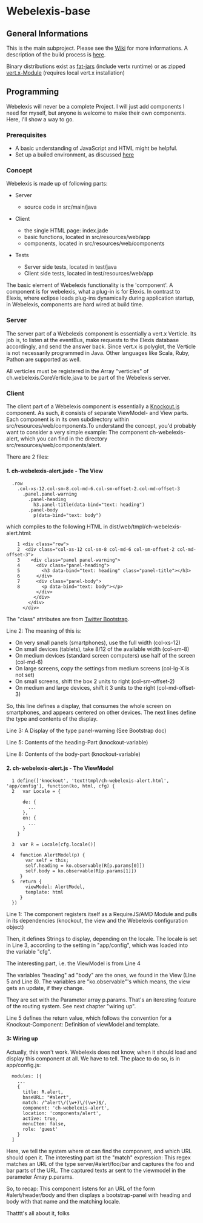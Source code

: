 # Webelexis-base

## General Informations
This is the main subproject. Please see the [Wiki](http://github.com/rgwch/webelexis/wiki) for more informations. A description of the build process is [here](https://github.com/rgwch/webelexis/wiki/Build).

Binary distributions exist as [fat-jars](http://elexis.ch/files/public-docs/webelexis/jar/) (include vertx runtime)  or as zipped [vert.x-Module](http://elexis.ch/files/public-docs/webelexis/zip/) (requires local vert.x installation)


## Programming

Webelexis will never be a complete Project. I will just add components I need for myself, but anyone is welcome to make their own components. Here, I'll show a way to go.

### Prerequisites

* A basic understanding of JavaScript and HTML might be helpful.
* Set up a builed environment, as discussed [here](https://github.com/rgwch/webelexis/wiki/Build)

### Concept

Webelexis is made up of following parts:

* Server
  * source code in src/main/java

* Client
  * the single HTML page: index.jade
  * basic functions, located in src/resources/web/app
  * components, located in src/resources/web/components

* Tests
  * Server side tests, located in test/java
  * Client side tests, located in test/resources/web/app

The basic element of Webelexis functionality is the 'component'. A component is for webelexis, what a plug-in is for Elexis. In contrast to Elexis, where eclipse loads plug-ins dynamically during application startup, in Webelexis, components are hard wired at build time.

### Server

The server part of a Webelexis component is essentially a vert.x Verticle. Its job is, to listen at the eventBus, make requests to the Elexis database accordingly, and send the answer back. Since vert.x is polyglot, the Verticle is not necessarily programmed in Java. Other languages like Scala, Ruby, Pathon are supported as well.

All verticles must be registered in the Array "verticles" of ch.webelexis.CoreVerticle.java to be part of the Webelexis server.

### Client

The client part of a Webelexis component is essentially a [Knockout.js](http://www.knockoutjs.com) component. As such, it consists of separate ViewModel- and View parts. Each component is in its own subdirectory within src/resources/web/components.To understand the concept, you'd probably want to consider a very simple example: The component ch-webelexis-alert, which you can find in the directory src/resources/web/components/alert.

There are 2 files:

#### 1. ch-webelexis-alert.jade  -  The View

      .row
        .col-xs-12.col-sm-8.col-md-6.col-sm-offset-2.col-md-offset-3
          .panel.panel-warning
            .panel-heading
              h3.panel-title(data-bind="text: heading")
            .panel-body
              p(data-bind="text: body")

which compiles to the following HTML in dist/web/tmpl/ch-webelexis-alert.html:

        1 <div class="row">
        2  <div class="col-xs-12 col-sm-8 col-md-6 col-sm-offset-2 col-md-offset-3">
        3    <div class="panel panel-warning">
        4      <div class="panel-heading">
        5        <h3 data-bind="text: heading" class="panel-title"></h3>
        6      </div>
        7      <div class="panel-body">
        8        <p data-bind="text: body"></p>
               </div>
              </div>
            </div>
          </div>

The "class" attributes are from [Twitter Bootstrap](http://getbootstrap.com).

Line 2: The meaning of this is:
* On very small panels (smartphones), use the full width (col-xs-12)
* On small devices (tablets), take 8/12 of the available width (col-sm-8)
* On medium devices (standard screen computers) use half of the screen (col-md-6)
* On large screens, copy the settings from medium screens (col-lg-X is not set)
* On small screens, shift the box 2 units to right (col-sm-offset-2)
* On medium and large devices, shift it 3 units to the right (col-md-offset-3)

So, this line defines a display, that consumes the whole screen on smartphones, and appears centered on other devices. The next lines define the type and contents of the display.

Line 3: A Display of the type panel-warning (See Bootstrap doc)

Line 5: Contents of the heading-Part (knockout-variable)

Line 8: Contents of the body-part (knockout-variable)

#### 2. ch-webelexis-alert.js - The ViewModel

      1 define(['knockout', 'text!tmpl/ch-webelexis-alert.html', 'app/config'], function(ko, html, cfg) {
      2   var Locale = {

          de: {
            ...
          },
          en: {
            ...
          }
        }

      3  var R = Locale[cfg.locale()]

      4  function AlertModel(p) {
           var self = this;
           self.heading = ko.observable(R[p.params[0]])
           self.body = ko.observable(R[p.params[1]])
         }
      5  return {
           viewModel: AlertModel,
           template: html
         }
      })


Line 1: The component registers itself as a RequireJS/AMD Module and pulls in its dependencies (knockout, the view and the Webelexis configuration object)

Then, it defines Strings to display, depending on the locale. The locale is set in Line 3, according to the setting in "app/config", which was loaded into the variable "cfg".

The interesting part, i.e. the ViewModel is from Line 4

The variables "heading" ad "body" are the ones, we found in the View (LIne 5 and Line 8). The variables are "ko.observable"'s which means, the view gets an update, if they change.

They are set with the Parameter array p.params. That's an iteresting feature of the routing system. See next chapter "wiring up".

Line 5 defines the return value, which follows the convention for a Knockout-Component: Definition of viewModel and template.

#### 3: Wiring up

Actually, this won't work. Webelexis does not know, when it should load and display this component at all. We have to tell.
The place to do so, is in app/config.js:

      modules: [{
        ...
        {
          title: R.alert,
          baseURL: "#alert",
          match: /^alert\/(\w+)\/(\w+)$/,
          component: 'ch-webelexis-alert',
          location: 'components/alert',
          active: true,
          menuItem: false,
          role: 'guest'
        }
      ]

Here, we tell the system where ot can find the component, and which URL should open it. The interesting part ist the "match" expression: This regex matches an URL of the type server/#alert/foo/bar and captures the foo and bar parts of the URL. The captured texts ar sent to the viewmodel in the parameter Array p.params.

So, to recap: This component listens for an URL of the form #alert/header/body and then displays a bootstrap-panel with heading and body with that name and the matching locale.

Thatttt's all about it, folks
